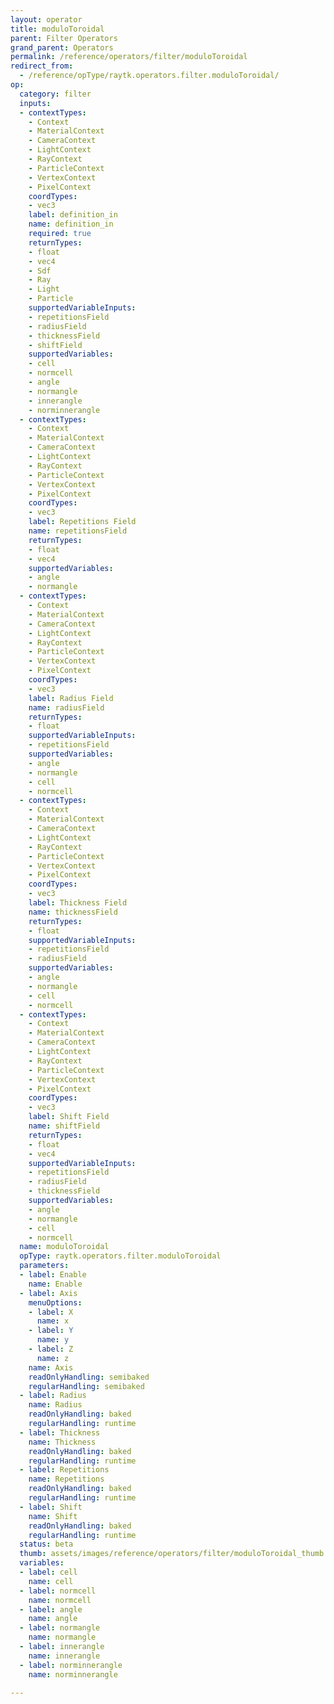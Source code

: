 ```yaml
---
layout: operator
title: moduloToroidal
parent: Filter Operators
grand_parent: Operators
permalink: /reference/operators/filter/moduloToroidal
redirect_from:
  - /reference/opType/raytk.operators.filter.moduloToroidal/
op:
  category: filter
  inputs:
  - contextTypes:
    - Context
    - MaterialContext
    - CameraContext
    - LightContext
    - RayContext
    - ParticleContext
    - VertexContext
    - PixelContext
    coordTypes:
    - vec3
    label: definition_in
    name: definition_in
    required: true
    returnTypes:
    - float
    - vec4
    - Sdf
    - Ray
    - Light
    - Particle
    supportedVariableInputs:
    - repetitionsField
    - radiusField
    - thicknessField
    - shiftField
    supportedVariables:
    - cell
    - normcell
    - angle
    - normangle
    - innerangle
    - norminnerangle
  - contextTypes:
    - Context
    - MaterialContext
    - CameraContext
    - LightContext
    - RayContext
    - ParticleContext
    - VertexContext
    - PixelContext
    coordTypes:
    - vec3
    label: Repetitions Field
    name: repetitionsField
    returnTypes:
    - float
    - vec4
    supportedVariables:
    - angle
    - normangle
  - contextTypes:
    - Context
    - MaterialContext
    - CameraContext
    - LightContext
    - RayContext
    - ParticleContext
    - VertexContext
    - PixelContext
    coordTypes:
    - vec3
    label: Radius Field
    name: radiusField
    returnTypes:
    - float
    supportedVariableInputs:
    - repetitionsField
    supportedVariables:
    - angle
    - normangle
    - cell
    - normcell
  - contextTypes:
    - Context
    - MaterialContext
    - CameraContext
    - LightContext
    - RayContext
    - ParticleContext
    - VertexContext
    - PixelContext
    coordTypes:
    - vec3
    label: Thickness Field
    name: thicknessField
    returnTypes:
    - float
    supportedVariableInputs:
    - repetitionsField
    - radiusField
    supportedVariables:
    - angle
    - normangle
    - cell
    - normcell
  - contextTypes:
    - Context
    - MaterialContext
    - CameraContext
    - LightContext
    - RayContext
    - ParticleContext
    - VertexContext
    - PixelContext
    coordTypes:
    - vec3
    label: Shift Field
    name: shiftField
    returnTypes:
    - float
    - vec4
    supportedVariableInputs:
    - repetitionsField
    - radiusField
    - thicknessField
    supportedVariables:
    - angle
    - normangle
    - cell
    - normcell
  name: moduloToroidal
  opType: raytk.operators.filter.moduloToroidal
  parameters:
  - label: Enable
    name: Enable
  - label: Axis
    menuOptions:
    - label: X
      name: x
    - label: Y
      name: y
    - label: Z
      name: z
    name: Axis
    readOnlyHandling: semibaked
    regularHandling: semibaked
  - label: Radius
    name: Radius
    readOnlyHandling: baked
    regularHandling: runtime
  - label: Thickness
    name: Thickness
    readOnlyHandling: baked
    regularHandling: runtime
  - label: Repetitions
    name: Repetitions
    readOnlyHandling: baked
    regularHandling: runtime
  - label: Shift
    name: Shift
    readOnlyHandling: baked
    regularHandling: runtime
  status: beta
  thumb: assets/images/reference/operators/filter/moduloToroidal_thumb.png
  variables:
  - label: cell
    name: cell
  - label: normcell
    name: normcell
  - label: angle
    name: angle
  - label: normangle
    name: normangle
  - label: innerangle
    name: innerangle
  - label: norminnerangle
    name: norminnerangle

---
```

